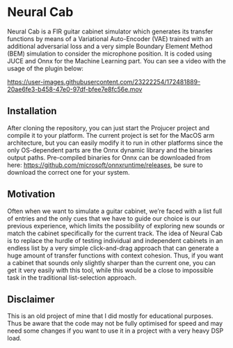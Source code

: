 # Neural Cab
Neural Cab is a FIR guitar cabinet simulator which generates its transfer functions by means of a Variational Auto-Encoder (VAE) trained with an additional adversarial loss and a very simple Boundary Element Method (BEM) simulation to consider the microphone position. It is coded using JUCE and Onnx for the Machine Learning part. You can see a video with the usage of the plugin below: 



https://user-images.githubusercontent.com/23222254/172481889-20ae6fe3-b458-47e0-97df-bfee7e8fc56e.mov



## Installation 
After cloning the repository, you can just start the Projucer project and compile it to your platform. 
The current project is set for the MacOS arm architecture, but you can easily modify it to run in other platforms since the only OS-dependent parts are the Onnx dynamic library and the binaries output paths. Pre-compiled binaries for Onnx can be downloaded from here: https://github.com/microsoft/onnxruntime/releases, be sure to download the correct one for your system. 

## Motivation
Often when we want to simulate a guitar cabinet, we’re faced with a list full of entries and the only cues that we have to guide our choice is our previous experience, which limits the possibility of exploring new sounds or match the cabinet specifically for the current track. 
The idea of Neural Cab is to replace the hurdle of testing individual and independent cabinets in an endless list by a very simple click-and-drag approach that can generate a huge amount of transfer functions with context cohesion. Thus, if you want a cabinet that sounds only slightly sharper than the current one, you can get it very easily with this tool, while this would be a close to impossible task in the traditional list-selection approach. 

## Disclaimer 
This is an old project of mine that I did mostly for educational purposes. Thus be aware that the code may not be fully optimised for speed and may need some changes if you want to use it in a project with a very heavy DSP load. 
